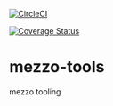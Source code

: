 [![CircleCI](https://circleci.com/gh/guillaumedelre/mezzo-tools/tree/develop.svg?style=svg)](https://circleci.com/gh/guillaumedelre/mezzo-tools/tree/develop)

[![Coverage Status](https://coveralls.io/repos/github/guillaumedelre/mezzo-tools/badge.svg?branch=develop)](https://coveralls.io/github/guillaumedelre/mezzo-tools?branch=develop)

# mezzo-tools
mezzo tooling
